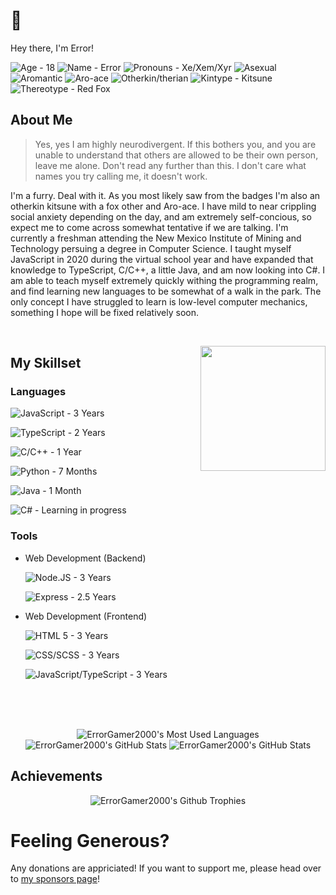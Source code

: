 # 🦊

Hey there, I'm Error!
<div align="left">
<img alt="Age - 18" src="https://img.shields.io/badge/Age-18-d946ef?style=flat-square">
<img alt="Name - Error" src="https://img.shields.io/badge/Name-Error-d946ef?style=flat-square">
<img alt="Pronouns - Xe/Xem/Xyr" src="https://img.shields.io/badge/Pronouns-Xe%2FXem%2FXyr-d946ef?style=flat-square">
<img alt="Asexual" src="https://img.shields.io/badge/Asexual-a21caf?style=flat-square">
<img alt="Aromantic" src="https://img.shields.io/badge/Aromantic-16a34a?style=flat-square">
<img alt="Aro-ace" src="https://img.shields.io/badge/Aro--ace-facc15?style=flat-square">
<img alt="Otherkin/therian" src="https://img.shields.io/badge/Otherkin%2Ftherian-d946ef?style=flat-square">
<img alt="Kintype - Kitsune" src="https://img.shields.io/badge/Kintype-Kitsune-d946ef?style=flat-square">
<img alt="Thereotype - Red Fox" src="https://img.shields.io/badge/Thereotype-Red%20Fox-d946ef?style=flat-square">
</div>

## About Me

> Yes, yes I am highly neurodivergent. If this bothers you, and you are unable to understand that others are allowed to be their own person, leave me alone. Don't read any further than this. I don't care what names you try calling me, it doesn't work.

I'm a furry. Deal with it. As you most likely saw from the badges I'm also an otherkin kitsune with a fox other and Aro-ace. I have mild to near crippling social anxiety depending on the day, and am extremely self-concious, so expect me to come across somewhat tentative if we are talking. I'm currently a freshman attending the New Mexico Institute of Mining and Technology persuing a degree in Computer Science. I taught myself JavaScript in 2020 during the virtual school year and have expanded that knowledge to TypeScript, C/C++, a little Java, and am now looking into C#. I am able to teach myself extremely quickly withing the programming realm, and find learning new languages to be somewhat of a walk in the park. The only concept I have struggled to learn is low-level computer mechanics, something I hope will be fixed relatively soon.

<br />

<p align="center">
<img align="right" src="https://avatars.githubusercontent.com/u/70162741" height="200" width="200" />
<p>

## My Skillset

### Languages

![JavaScript - 3 Years](https://img.shields.io/badge/JavaScript-3%20Years-d946ef?style=flat-square&logo=javascript)

![TypeScript - 2 Years](https://img.shields.io/badge/TypeScript-2%20Years-d946ef?style=flat-square&logo=typescript)

![C/C++ - 1 Year](https://img.shields.io/badge/C%2FC%2B%2B-1%20Years-d946ef?style=flat-square&logo=c%2B%2B)

![Python - 7 Months](https://img.shields.io/badge/Python-7%20Months-d946ef?style=flat-square&logo=python)

![Java - 1 Month](https://img.shields.io/badge/Java-1%20Month-d946ef?style=flat-square&logo=oracle)

![C# - Learning in progress](https://img.shields.io/badge/C%23-Learning%20in%20progress-d946ef?style=flat-square&logo=.net)


### Tools

- Web Development (Backend)

  ![Node.JS - 3 Years](https://img.shields.io/badge/Node.JS-3%20Years-d946ef?style=flat-square&logo=node.js)
  
  ![Express - 2.5 Years](https://img.shields.io/badge/Express-2.5%20Years-d946ef?style=flat-square&logo=express)

- Web Development (Frontend)

  ![HTML 5 - 3 Years](https://img.shields.io/badge/HTML%205-3%20Years-d946ef?style=flat-square&logo=html5)
  
  ![CSS/SCSS - 3 Years](https://img.shields.io/badge/CSS%2FSCSS-3%20Years-d946ef?style=flat-square&logo=sass)

  ![JavaScript/TypeScript - 3 Years](https://img.shields.io/badge/JavaScript%2FTypeScript-3%20Years-d946ef?style=flat-square&logo=typescript)

</p>
</p>

<br clear="center" />
<br clear="left" />
<br />

<p align="center">
  <img src="https://raw.githubusercontent.com/ErrorGamer2000/ErrorGamer2000/master/generated/languages.svg" alt="ErrorGamer2000's Most Used Languages" />
  <img src="https://raw.githubusercontent.com/ErrorGamer2000/ErrorGamer2000/master/generated/overview.svg" alt="ErrorGamer2000's GitHub Stats" />
  <img src="https://github-readme-stats.vercel.app/api?username=errorgamer2000&show_icons=true&locale=en" alt="ErrorGamer2000's GitHub Stats" />
</p>

## Achievements

<p align="center"><img src="https://github-profile-trophy.vercel.app/?username=errorgamer2000&margin-w=15&margin-h=15" alt="ErrorGamer2000's Github Trophies" /></p>

# Feeling Generous?

Any donations are appriciated! If you want to support me, please head over to [my sponsors page](https://github.com/sponsors/ErrorGamer2000)!
